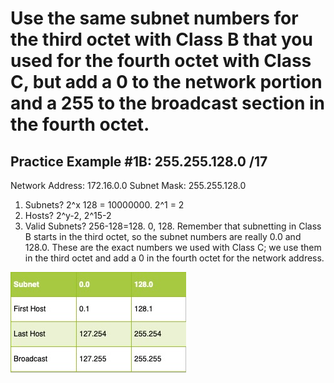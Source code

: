 # Use the same subnet numbers for the third octet with Class B that you used for the fourth octet with Class C, but add a 0 to the network portion and a 255 to the broadcast section in the fourth octet.

## Practice Example #1B: 255.255.128.0 /17
Network Address: 172.16.0.0
Subnet Mask: 255.255.128.0

1) Subnets? 2^x 128 = 10000000. 2^1 = 2
2) Hosts? 2^y-2, 2^15-2
3) Valid Subnets? 256-128=128. 0, 128.
Remember that subnetting in Class B starts in the third octet, so the subnet numbers are really 0.0 and 128.0. These are the exact numbers we used with Class C; we use them in the third octet and add a 0 in the fourth octet for the network address.

![](https://github.com/azul-007/Networking-Concepts/blob/master/Images/subnetting.jpg)

